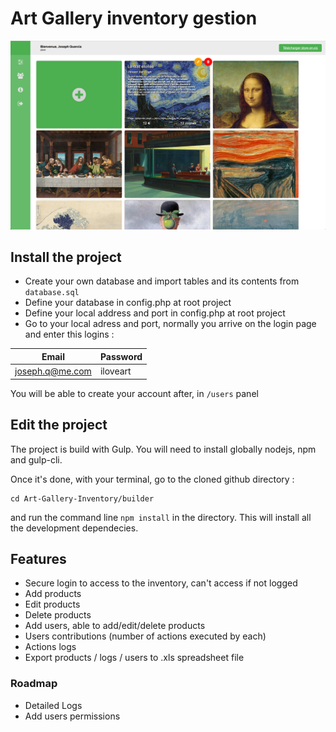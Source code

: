 # Art Gallery inventory gestion

![alt text](https://github.com/jozephhh/Art-Gallery-Inventory/raw/master/src/img/screenshot.png "Screenshot of the project")
## Install the project
+ Create your own database and import tables and its contents from `database.sql`
+  Define your database in config.php at root project
+  Define your local address and port in config.php at root project
+ Go to your local adress and port, normally you arrive on the login page and enter this logins :

| Email | Password |
| --- | --- |
| joseph.q@me.com | iloveart |
You will be able to create your account after, in `/users` panel

## Edit the project
The project is build with Gulp. You will need to install globally nodejs, npm and gulp-cli.

Once it's done, with your terminal, go to the cloned github directory :
````
cd Art-Gallery-Inventory/builder
````
 and run the command line `npm install` in the directory. This will install all the development dependecies.

## Features
+   Secure login to access to the inventory, can't access if not logged
+   Add products
+   Edit products
+   Delete products
+   Add users, able to add/edit/delete products
+   Users contributions (number of actions executed by each)
+   Actions logs
+   Export products / logs / users to .xls spreadsheet file


### Roadmap

+   Detailed Logs
+   Add users permissions
